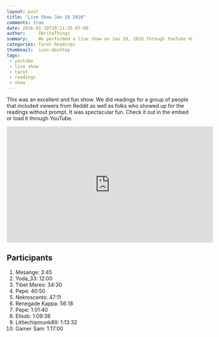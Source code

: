 ```yaml
---
layout: post
title: "Live Show Jan 18 2016"
comments: true
date: 2016-01-18T19:21:35-07:00
author:     IWriteThings
summary:    We performed a live show on Jan 18, 2016 through YouTube Hangouts. We had a ton of fun and read for many different viewers.
categories: Tarot Readings
thumbnail:  icon-desktop
tags:
 - youtube
 - live show
 - tarot
 - readings
 - show
---
```


This was an excellent and fun show. We did readings for a group of people that
included viewers from Reddit as well as folks who showed up for the readings
without prompt. It was spectacular fun. Check it out in the embed or load it
through YouTube.

<div class="yt-video-embed" style="margin: 0px auto; text-align: center;">
	<iframe width="560" height="315"
		src="https://www.youtube.com/embed/n4zvEiOh1Xo" frameborder="0"
		allowfullscreen>
	</iframe>
</div>

## Participants

1. Mesange: 3:45
2. Yoda_33: 12:00
3. Tibet Mares: 34:30
5. Pepe: 40:50
6. Nekroscents: 47:11
7. Renegade Kappa: 56:18
8. Pepe: 1:01:40 
9. Elissb: 1:09:38
10. Littlechipmunk89: 1:13:32 
11. Gamer Sam: 1:17:00
